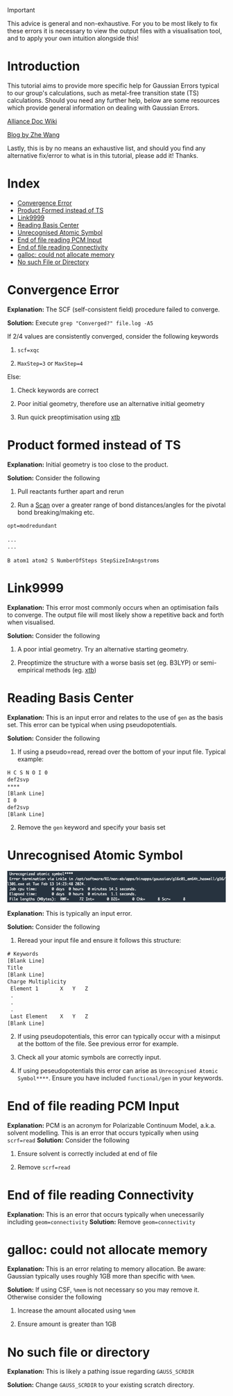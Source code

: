 > [!IMPORTANT]  
> This advice is general and non-exhaustive. For you to be most likely to fix these errors it is necessary to view the output files with a visualisation tool, and to apply your own intuition alongside this!

# Introduction
This tutorial aims to provide more specific help for Gaussian Errors typical to our group's calculations, such as metal-free transition state (TS) calculations. Should you need any further help, below are some resources which provide general information on dealing with Gaussian Errors.

[Alliance Doc Wiki](https://docs.alliancecan.ca/wiki/Gaussian_error_messages)

[Blog by Zhe Wang](https://wongzit.github.io/gaussian-common-errors-and-solutions/)

Lastly, this is by no means an exhaustive list, and should you find any alternative fix/error to what is in this tutorial, please add it! Thanks.

# Index
- [Convergence Error](#convergence-error)
- [Product Formed instead of TS](#product-formed-instead-of-ts)
- [Link9999](#link9999)
- [Reading Basis Center](#reading-basis-center)
- [Unrecognised Atomic Symbol](#unrecognised-atomic-symbol)
- [End of file reading PCM Input](#end-of-file-reading-pcm-input)
- [End of file reading Connectivity](#end-of-file-reading-connectivity)
- [galloc: could not allocate memory](#galloc-could-not-allocate-memory)
- [No such File or Directory](#no-such-file-or-directory)

# Convergence Error

**Explanation:** The SCF (self-consistent field) procedure failed to converge.

**Solution:** Execute ```grep "Converged?" file.log -A5```

If 2/4 values are consistently converged, consider the following keywords

1. ```scf=xqc```

2. ```MaxStep=3``` or ```MaxStep=4```

Else:

1. Check keywords are correct

2. Poor initial geometry, therefore use an alternative initial geometry

3. Run quick preoptimisation using [xtb](https://github.com/grimme-lab/xtb)

# Product formed instead of TS

**Explanation:** Initial geometry is too close to the product.

**Solution:** Consider the following

1. Pull reactants further apart and rerun

2. Run a [Scan](https://gaussian.com/opt/) over a greater range of bond distances/angles for the pivotal bond breaking/making etc. 

```
opt=modredundant

...
...

B atom1 atom2 S NumberOfSteps StepSizeInAngstroms

```

# Link9999

**Explanation:** This error most commonly occurs when an optimisation fails to converge. The output file will most likely show a repetitive back and forth when visualised. 

**Solution:** Consider the following

1. A poor intial geometry. Try an alternative starting geometry.

2. Preoptimize the structure with a worse basis set (eg. B3LYP) or semi-empirical methods (eg. [xtb](https://github.com/grimme-lab/xtb))

# Reading Basis Center

**Explanation:** This is an input error and relates to the use of ```gen``` as the basis set. This error can be typical when using pseudopotentials. 

**Solution:** Consider the following

1. If using a pseudo=read, reread over the bottom of your input file. Typical example:
```
H C S N O I 0
def2svp
****
[Blank Line]
I 0
def2svp
[Blank Line]
```

2. Remove the ```gen``` keyword and specify your basis set
    
# Unrecognised Atomic Symbol

![Unrecognised Atomic Symbol Example](figures/unrecognised_atomic_symbol_error.png)

**Explanation:** This is typically an input error.

**Solution:** Consider the following

1. Reread your input file and ensure it follows this structure:

```
# Keywords
[Blank Line]
Title
[Blank Line]
Charge Multiplicity
 Element 1       X   Y   Z
 .
 .
 .
 Last Element    X   Y   Z
[Blank Line]
```

2. If using pseudopotentials, this error can typically occur with a misinput at the bottom of the file. See previous error for example.

3. Check all your atomic symbols are correctly input.

4. If using peseudopotentials this error can arise as ```Unrecognised Atomic Symbol****```. Ensure you have included ```functional/gen``` in your keywords.

# End of file reading PCM Input

**Explanation:** PCM is an acronym for Polarizable Continuum Model, a.k.a. solvent modelling. This is an error that occurs typically when using ```scrf=read```
**Solution:** Consider the following

1. Ensure solvent is correctly included at end of file

2. Remove ```scrf=read```


# End of file reading Connectivity

**Explanation:** This is an error that occurs typically when unecessarily including ```geom=connectivity```
**Solution:** Remove ```geom=connectivity```

# galloc: could not allocate memory

**Explanation:** This is an error relating to memory allocation. Be aware: Gaussian typically uses roughly 1GB more than specific with ```%mem```. 

**Solution:** If using CSF, ```%mem``` is not necessary so you may remove it. Otherwise consider the following

1. Increase the amount allocated using ```%mem```

2. Ensure amount is greater than 1GB

# No such file or directory

**Explanation:** This is likely a pathing issue regarding ```GAUSS_SCRDIR```

**Solution:** Change ```GAUSS_SCRDIR``` to your existing scratch directory.

